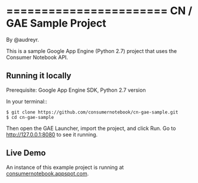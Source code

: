 =======================
CN / GAE Sample Project
=======================

By @audreyr.

This is a sample Google App Engine (Python 2.7) project that uses the Consumer Notebook API.

Running it locally
------------------

Prerequisite: Google App Engine SDK, Python 2.7 version

In your terminal::

    $ git clone https://github.com/consumernotebook/cn-gae-sample.git
    $ cd cn-gae-sample

Then open the GAE Launcher, import the project, and click Run.  Go to http://127.0.0.1:8080 to see it running.

Live Demo
---------

An instance of this example project is running at [consumernotebook.appspot.com](http://consumernotebook.appspot.com/). 
